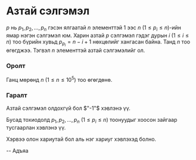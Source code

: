 Азтай сэлгэмэл
==============
$p$ нь $p_1, p_2, ... , p_n$ гэсэн ялгаатай $n$ элементтэй $1$ ээс $n$
($1 ≤ p_i ≤ n$)-ийн ямар нэгэн сэлгэмэл юм. Харин азтай $p$ сэлгэмэл гэдэг дурын
$i$ ($1 ≤ i ≤ n$) тоо бүрийн хувьд  $p_{p_i} = n - i + 1$ нөхцөлийг хангасан
байна. Танд $n$ тоо өгөгджээ. Тэгвэл $n$ элементтэй азтай сэлгэмэлийг ол.


### Оролт
Ганц мөрөнд $n$ ($1 ≤ n ≤ 10^5$) тоо өгөгдөнө.


### Гаралт
Азтай сэлгэмэл олдохгүй бол $"-1"$ хэвлэнэ үү.

Бусад тохиодолд $p_1, p_2, ..., p_n$ ($1 ≤ p_i ≤ n$) тоонуудыг хоосон зайгаар
тусгаарлан хэвлэнэ үү.

Хэрвээ олон хариутай бол аль нэг хариуг хэвлэхэд болно.

-- Адъяа
